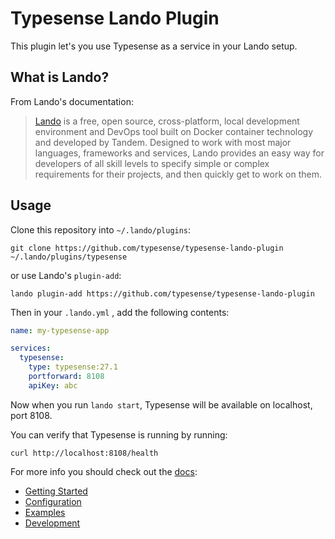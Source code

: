 # Typesense Lando Plugin

This plugin let's you use Typesense as a service in your Lando setup.

## What is Lando?

From Lando's documentation:

> [Lando](https://lando.dev/) is a free, open source, cross-platform, local development environment and DevOps tool built on Docker container technology and developed by Tandem. Designed to work with most major languages, frameworks and services, Lando provides an easy way for developers of all skill levels to specify simple or complex requirements for their projects, and then quickly get to work on them.

## Usage

Clone this repository into `~/.lando/plugins`:

```shell
git clone https://github.com/typesense/typesense-lando-plugin ~/.lando/plugins/typesense
```

or use Lando's `plugin-add`:

```shell
lando plugin-add https://github.com/typesense/typesense-lando-plugin
```

Then in your `.lando.yml` , add the following contents:

```yaml
name: my-typesense-app

services:
  typesense:
    type: typesense:27.1
    portforward: 8108
    apiKey: abc

```

Now when you run `lando start`, Typesense will be available on localhost, port 8108.

You can verify that Typesense is running by running:

```shell
curl http://localhost:8108/health
```

For more info you should check out the [docs](https://docs.lando.dev/elasticsearch):

* [Getting Started](https://docs.lando.dev/elasticsearch/)
* [Configuration](https://docs.lando.dev/elasticsearch/config.html)
* [Examples](https://github.com/lando/elasticsearch/tree/main/examples)
* [Development](https://docs.lando.dev/elasticsearch/development.html)